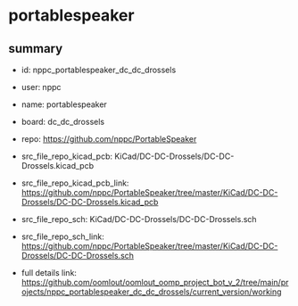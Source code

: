 # portablespeaker
 
## summary 
* id: nppc_portablespeaker_dc_dc_drossels
* user: nppc
* name: portablespeaker
* board: dc_dc_drossels
* repo: https://github.com/nppc/PortableSpeaker
* src_file_repo_kicad_pcb: KiCad/DC-DC-Drossels/DC-DC-Drossels.kicad_pcb
* src_file_repo_kicad_pcb_link: https://github.com/nppc/PortableSpeaker/tree/master/KiCad/DC-DC-Drossels/DC-DC-Drossels.kicad_pcb


* src_file_repo_sch: KiCad/DC-DC-Drossels/DC-DC-Drossels.sch
* src_file_repo_sch_link: https://github.com/nppc/PortableSpeaker/tree/master/KiCad/DC-DC-Drossels/DC-DC-Drossels.sch
* full details link: https://github.com/oomlout/oomlout_oomp_project_bot_v_2/tree/main/projects/nppc_portablespeaker_dc_dc_drossels/current_version/working  








